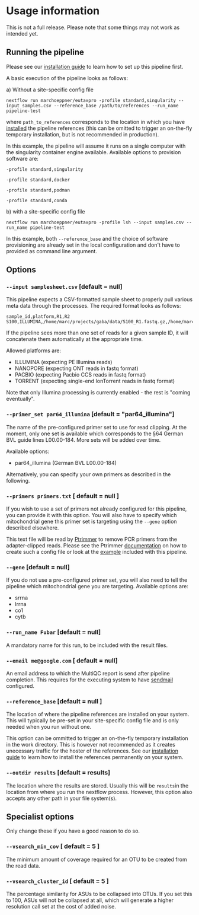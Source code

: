 # Usage information

This is not a full release. Please note that some things may not work as intended yet. 

## Running the pipeline

Please see our [installation guide](installation.md) to learn how to set up this pipeline first. 

A basic execution of the pipeline looks as follows:

a) Without a site-specific config file

```
nextflow run marchoeppner/eutaxpro -profile standard,singularity --input samples.csv --reference_base /path/to/references --run_name pipeline-test
```
where `path_to_references` corresponds to the location in which you have [installed](installation.md) the pipeline references (this can be omitted to trigger an on-the-fly temporary installation, but is not recommended in production). 

In this example, the pipeline will assume it runs on a single computer with the singularity container engine available. Available options to provision software are:

`-profile standard,singularity`

`-profile standard,docker` 

`-profile standard,podman` 

`-profile standard,conda` 

b) with a site-specific config file

```
nextflow run marchoeppner/eutaxpro -profile lsh --input samples.csv --run_name pipeline-test 
```

In this example, both `--reference_base` and the choice of software provisioning are already set in the local configuration and don't have to provided as command line argument. 

## Options

### `--input samplesheet.csv` [default = null]

This pipeline expects a CSV-formatted sample sheet to properly pull various meta data through the processes. The required format looks as follows:

```
sample_id,platform,R1,R2
S100,ILLUMINA,/home/marc/projects/gaba/data/S100_R1.fastq.gz,/home/marc/projects/gaba/data/S100_R2.fastq.gz
```

If the pipeline sees more than one set of reads for a given sample ID, it will concatenate them automatically at the appropriate time. 

Allowed platforms are:

* ILLUMINA (expecting PE Illumina reads)
* NANOPORE (expecting ONT reads in fastq format)
* PACBIO (expecting Pacbio CCS reads in fastq format)
* TORRENT (expecting single-end IonTorrent reads in fastq format)

Note that only Illumina processing is currently enabled - the rest is "coming eventually". 

### `--primer_set par64_illumina` [default = "par64_illumina"]

The name of the pre-configured primer set to use for read clipping. At the moment, only one set is available which corresponds to the §64 German BVL guide lines L00.00-184. More sets will be added over time.

Available options:

- par64_illumina (German BVL L00.00-184)

Alternatively, you can specify your own primers as described in the following.

### `--primers primers.txt` [ default = null ]

If you wish to use a set of primers not already configured for this pipeline, you can provide it with this option. You will also have to specify which mitochondrial gene this primer set is targeting using the `--gene` option described elsewhere. 

This text file will be read by [Ptrimmer](https://pubmed.ncbi.nlm.nih.gov/31077131/) to remove PCR primers from the adapter-clipped reads. Please see the Ptrimmer [documentation](https://github.com/DMU-lilab/pTrimmer) on how to create such a config file or look at the [example](../assets/ptrimmer/par64_illumina.txt) included with this pipeline. 

### `--gene` [default = null]

If you do not use a pre-configured primer set, you will also need to tell the pipeline which mitochondrial gene you are targeting. Available options are:

- srrna
- lrrna
- co1
- cytb

### `--run_name Fubar` [default = null]

A mandatory name for this run, to be included with the result files. 

### `--email me@google.com` [ default = null]

An email address to which the MultiQC report is send after pipeline completion. This requires for the executing system to have [sendmail](https://rimuhosting.com/support/settingupemail.jsp?mta=sendmail) configured. 


### `--reference_base` [default = null ]

The location of where the pipeline references are installed on your system. This will typically be pre-set in your site-specific config file and is only needed when you run without one. 

This option can be ommitted to trigger an on-the-fly temporary installation in the work directory. This is however not recommended as it creates unecessary traffic for the hoster of the references. See our [installation guide](installation.md) to learn how to install the references permanently on your system.

### `--outdir results` [default = results]

The location where the results are stored. Usually this will be `results`in the location from where you run the nextflow process. However, this option also accepts any other path in your file system(s). 

## Specialist options

Only change these if you have a good reason to do so. 

### `--vsearch_min_cov` [ default = 5 ]
The minimum amount of coverage required for an OTU to be created from the read data. 

### `--vsearch_cluster_id` [ default = 5 ]
The percentage similarity for ASUs to be collapsed into OTUs. If you set this to 100, ASUs will not be collapsed at all, which will generate a higher resolution call set at the cost of added noise. 
